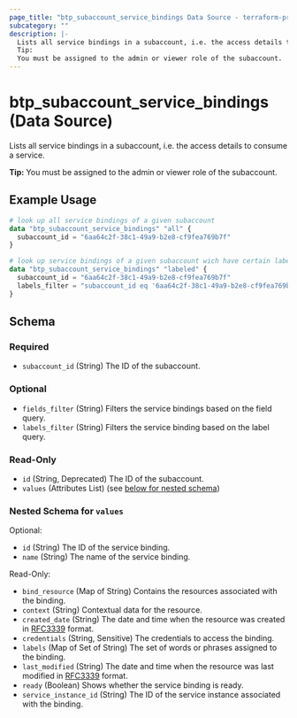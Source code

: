 ```yaml
---
page_title: "btp_subaccount_service_bindings Data Source - terraform-provider-btp"
subcategory: ""
description: |-
  Lists all service bindings in a subaccount, i.e. the access details to consume a service.
  Tip:
  You must be assigned to the admin or viewer role of the subaccount.
---
```


# btp_subaccount_service_bindings (Data Source)

Lists all service bindings in a subaccount, i.e. the access details to consume a service.

__Tip:__
You must be assigned to the admin or viewer role of the subaccount.

## Example Usage

```terraform
# look up all service bindings of a given subaccount
data "btp_subaccount_service_bindings" "all" {
  subaccount_id = "6aa64c2f-38c1-49a9-b2e8-cf9fea769b7f"
}

# look up service bindings of a given subaccount wich have certain label assigned
data "btp_subaccount_service_bindings" "labeled" {
  subaccount_id = "6aa64c2f-38c1-49a9-b2e8-cf9fea769b7f"
  labels_filter = "subaccount_id eq '6aa64c2f-38c1-49a9-b2e8-cf9fea769b7f'"
}
```

<!-- schema generated by tfplugindocs -->
## Schema

### Required

- `subaccount_id` (String) The ID of the subaccount.

### Optional

- `fields_filter` (String) Filters the service bindings based on the field query.
- `labels_filter` (String) Filters the service binding based on the label query.

### Read-Only

- `id` (String, Deprecated) The ID of the subaccount.
- `values` (Attributes List) (see [below for nested schema](#nestedatt--values))

<a id="nestedatt--values"></a>
### Nested Schema for `values`

Optional:

- `id` (String) The ID of the service binding.
- `name` (String) The name of the service binding.

Read-Only:

- `bind_resource` (Map of String) Contains the resources associated with the binding.
- `context` (String) Contextual data for the resource.
- `created_date` (String) The date and time when the resource was created in [RFC3339](https://www.ietf.org/rfc/rfc3339.txt) format.
- `credentials` (String, Sensitive) The credentials to access the binding.
- `labels` (Map of Set of String) The set of words or phrases assigned to the binding.
- `last_modified` (String) The date and time when the resource was last modified in [RFC3339](https://www.ietf.org/rfc/rfc3339.txt) format.
- `ready` (Boolean) Shows whether the service binding is ready.
- `service_instance_id` (String) The ID of the service instance associated with the binding.